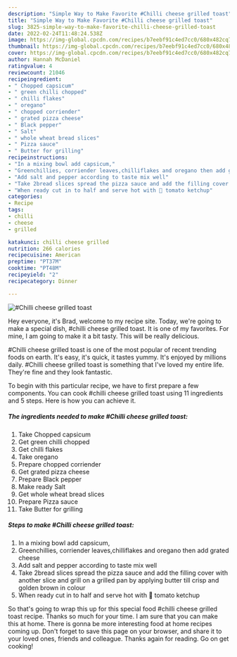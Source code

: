 ```yaml
---
description: "Simple Way to Make Favorite #Chilli cheese grilled toast"
title: "Simple Way to Make Favorite #Chilli cheese grilled toast"
slug: 3825-simple-way-to-make-favorite-chilli-cheese-grilled-toast
date: 2022-02-24T11:48:24.538Z
image: https://img-global.cpcdn.com/recipes/b7eebf91c4ed7cc0/680x482cq70/chilli-cheese-grilled-toast-recipe-main-photo.jpg
thumbnail: https://img-global.cpcdn.com/recipes/b7eebf91c4ed7cc0/680x482cq70/chilli-cheese-grilled-toast-recipe-main-photo.jpg
cover: https://img-global.cpcdn.com/recipes/b7eebf91c4ed7cc0/680x482cq70/chilli-cheese-grilled-toast-recipe-main-photo.jpg
author: Hannah McDaniel
ratingvalue: 4
reviewcount: 21046
recipeingredient:
- " Chopped capsicum"
- " green chilli chopped"
- " chilli flakes"
- " oregano"
- " chopped corriender"
- " grated pizza cheese"
- " Black pepper"
- " Salt"
- " whole wheat bread slices"
- " Pizza sauce"
- " Butter for grilling"
recipeinstructions:
- "In a mixing bowl add capsicum,"
- "Greenchillies, corriender leaves,chilliflakes and oregano then add grated cheese"
- "Add salt and pepper according to taste mix well"
- "Take 2bread slices spread the pizza sauce and add the filling cover with another slice and grill on a grilled pan by applying butter till crisp and golden brown in colour"
- "When ready cut in to half and serve hot with 🍅 tomato ketchup"
categories:
- Recipe
tags:
- chilli
- cheese
- grilled

katakunci: chilli cheese grilled 
nutrition: 266 calories
recipecuisine: American
preptime: "PT37M"
cooktime: "PT48M"
recipeyield: "2"
recipecategory: Dinner

---
```



![#Chilli cheese grilled toast](https://img-global.cpcdn.com/recipes/b7eebf91c4ed7cc0/680x482cq70/chilli-cheese-grilled-toast-recipe-main-photo.jpg)

Hey everyone, it's Brad, welcome to my recipe site. Today, we're going to make a special dish, #chilli cheese grilled toast. It is one of my favorites. For mine, I am going to make it a bit tasty. This will be really delicious.

#Chilli cheese grilled toast is one of the most popular of recent trending foods on earth. It's easy, it's quick, it tastes yummy. It's enjoyed by millions daily. #Chilli cheese grilled toast is something that I've loved my entire life. They're fine and they look fantastic.




To begin with this particular recipe, we have to first prepare a few components. You can cook #chilli cheese grilled toast using 11 ingredients and 5 steps. Here is how you can achieve it.

<!--inarticleads1-->

##### The ingredients needed to make #Chilli cheese grilled toast:

1. Take  Chopped capsicum
1. Get  green chilli chopped
1. Get  chilli flakes
1. Take  oregano
1. Prepare  chopped corriender
1. Get  grated pizza cheese
1. Prepare  Black pepper
1. Make ready  Salt
1. Get  whole wheat bread slices
1. Prepare  Pizza sauce
1. Take  Butter for grilling




<!--inarticleads2-->

##### Steps to make #Chilli cheese grilled toast:

1. In a mixing bowl add capsicum,
1. Greenchillies, corriender leaves,chilliflakes and oregano then add grated cheese
1. Add salt and pepper according to taste mix well
1. Take 2bread slices spread the pizza sauce and add the filling cover with another slice and grill on a grilled pan by applying butter till crisp and golden brown in colour
1. When ready cut in to half and serve hot with 🍅 tomato ketchup




So that's going to wrap this up for this special food #chilli cheese grilled toast recipe. Thanks so much for your time. I am sure that you can make this at home. There is gonna be more interesting food at home recipes coming up. Don't forget to save this page on your browser, and share it to your loved ones, friends and colleague. Thanks again for reading. Go on get cooking!
